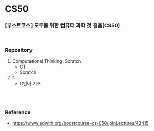 # CS50

### [부스트코스] 모두를 위한 컴퓨터 과학 첫 걸음(CS50)



<br/>

### Repository

1. Computational Thinking, Scratch
   - CT
   - Scratch
2. C
   - C언어 기초





<br/>

<br/>

### Reference

-  https://www.edwith.org/boostcourse-cs-050/joinLectures/43415 